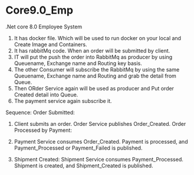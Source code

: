 # Core9.0_Emp
.Net core 8.0 Employee System

1. It has docker file. Which will be used to run docker on your local and Create Image and Containers.
2. It has rabbitMq code. When an order will be submitted by client.
3.  IT will put the push the order into RabbitMq as producer by using Queuename, Exchange name and Routing key basis.
4. The other Consumer will subscribe the RabbitMq by using the same Queuename, Exchange name and Routing and grab the detail from Queue.
5. Then ORder Service again will be used as producer and Put order Created detail into Queue.
6. The payment service again subscribe it.

 Sequence: 
 Order Submitted:
1. Client submits an order.
Order Service publishes Order_Created.
Order Processed by Payment:

2. Payment Service consumes Order_Created.
Payment is processed, and Payment_Processed or Payment_Failed is published.

3. Shipment Created:
Shipment Service consumes Payment_Processed.
Shipment is created, and Shipment_Created is published.

